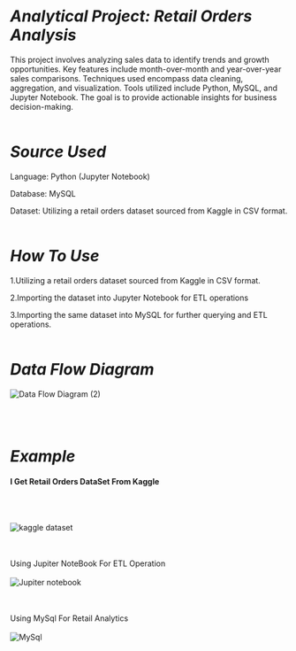 ***<h1>Analytical Project: Retail Orders Analysis</h1>***
This project involves analyzing sales data to identify trends and growth opportunities. Key features include month-over-month and year-over-year sales comparisons. Techniques used encompass data cleaning, aggregation, and visualization. Tools utilized include Python, MySQL, and Jupyter Notebook. The goal is to provide actionable insights for business decision-making.
<br></br>
***<h1>Source Used</h1>***
Language: Python (Jupyter Notebook)

Database: MySQL

Dataset:  Utilizing a retail orders dataset sourced from Kaggle in CSV format.
<br></br>
***<h1>How To Use</h1>***

1.Utilizing a retail orders dataset sourced from Kaggle in CSV format.

2.Importing the dataset into Jupyter Notebook for ETL operations

3.Importing the same dataset into MySQL for further querying and ETL operations.
<br></br>
***<h1>Data Flow Diagram</h1>***


![Data Flow Diagram (2)](https://github.com/Aravind-achu/Analytical-Project/assets/174689224/2285238f-ce8c-47ec-acd5-f446f30190a5)




<br></br>

***<h1>Example</h1>***
<h4> I Get Retail Orders DataSet From Kaggle</h4>
<br></br>

![kaggle dataset](https://github.com/Aravind-achu/Analytical-Project/assets/174689224/8c189e5a-5311-4366-bcb5-2553debe4de4)

<br></br>
Using Jupiter NoteBook For ETL Operation 
<br></br>
![Jupiter notebook](https://github.com/Aravind-achu/Analytical-Project/assets/174689224/0d18fda8-5afc-4e30-beea-b37fc785057b)

<br></br>
Using MySql For Retail Analytics
<br></br>
![MySql](https://github.com/Aravind-achu/Analytical-Project/assets/174689224/e8370c26-32cb-4412-a55a-717024ca8cb7)





